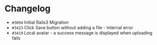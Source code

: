 # Changelog

* `#3094` Initial Rails3 Migration
* `#3423` Click Save button without adding a file - Internal error
* `#3419` Local avatar - a success message is displayed when uploading fails

